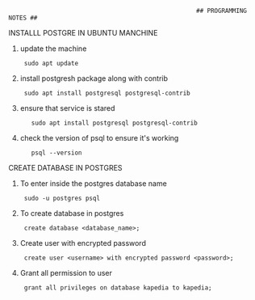                                                         ## PROGRAMMING NOTES ##

INSTALLL POSTGRE IN UBUNTU MANCHINE

1. update the machine

        sudo apt update
        
2. install postgresh package along with contrib

        sudo apt install postgresql postgresql-contrib
        
4. ensure that service is stared

          sudo apt install postgresql postgresql-contrib
         
5. check the version of psql to ensure it's working

          psql --version

CREATE DATABASE IN POSTGRES

1. To enter inside the postgres database name <postgres>
  
        sudo -u postgres psql
 
2. To create database in postgres
  
        create database <database_name>;

3. Create user with encrypted password
  
        create user <username> with encrypted password <password>;

4. Grant all permission to user 
      
        grant all privileges on database kapedia to kapedia;
